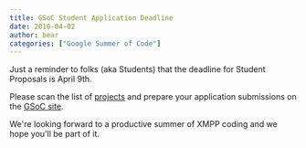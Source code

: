 ```yaml
---
title: GSoC Student Application Deadline
date: 2010-04-02
author: bear
categories: ["Google Summer of Code"]
---
```


Just a reminder to folks (aka Students) that the deadline for Student Proposals is April 9th.

Please scan the list of [projects](http://wiki.xmpp.org/web/Summer_of_Code_2010_Project_Ideas) and prepare your application submissions on the [GSoC site](http://socghop.appspot.com/gsoc/program/home/google/gsoc2010).

We're looking forward to a productive summer of XMPP coding and we hope you'll be part of it.
